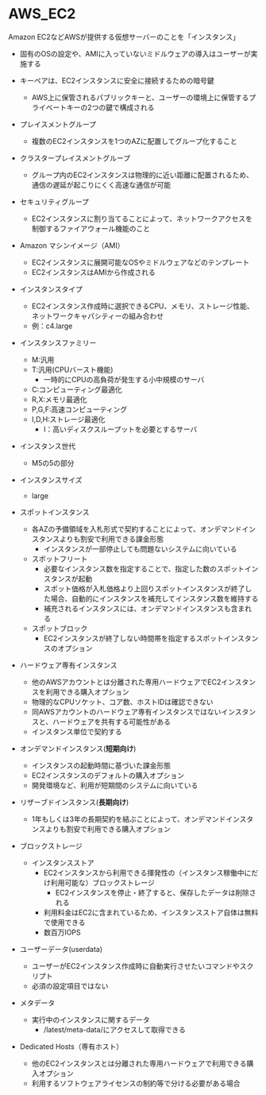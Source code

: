 
# AWS_EC2

Amazon EC2などAWSが提供する仮想サーバーのことを「インスタンス」

- 固有のOSの設定や、AMIに入っていないミドルウェアの導入はユーザーが実施する
- キーペアは、EC2インスタンスに安全に接続するための暗号鍵
  - AWS上に保管されるパブリックキーと、ユーザーの環境上に保管するプライベートキーの2つの鍵で構成される
- プレイスメントグループ
  - 複数のEC2インスタンスを1つのAZに配置してグループ化すること
- クラスタープレイスメントグループ
  - グループ内のEC2インスタンスは物理的に近い距離に配置されるため、通信の遅延が起こりにくく高速な通信が可能
- セキュリティグループ
  - EC2インスタンスに割り当てることによって、ネットワークアクセスを制御するファイアウォール機能のこと
- Amazon マシンイメージ（AMI）
  - EC2インスタンスに展開可能なOSやミドルウェアなどのテンプレート
  - EC2インスタンスはAMIから作成される
- インスタンスタイプ
  - EC2インスタンス作成時に選択できるCPU、メモリ、ストレージ性能、ネットワークキャパシティーの組み合わせ
  - 例：c4.large
- インスタンスファミリー
  - M:汎用
  - T:汎用(CPUバースト機能)
    - 一時的にCPUの高負荷が発生する小中規模のサーバ
  - C:コンピューティング最適化
  - R,X:メモリ最適化
  - P,G,F:高速コンピューティング
  - I,D,H:ストレージ最適化
    - I：高いディスクスループットを必要とするサーバ
- インスタンス世代
  - M5の5の部分
- インスタンスサイズ
  - large
- スポットインスタンス
  - 各AZの予備領域を入札形式で契約することによって、オンデマンドインスタンスよりも割安で利用できる課金形態
    - インスタンスが一部停止しても問題ないシステムに向いている
  - スポットフリート
    - 必要なインスタンス数を指定することで、指定した数のスポットインスタンスが起動
    - スポット価格が入札価格より上回りスポットインスタンスが終了した場合、自動的にインスタンスを補充してインスタンス数を維持する
    - 補充されるインスタンスには、オンデマンドインスタンスも含まれる
  - スポットブロック
    - EC2インスタンスが終了しない時間帯を指定するスポットインスタンスのオプション
- ハードウェア専有インスタンス
  - 他のAWSアカウントとは分離された専用ハードウェアでEC2インスタンスを利用できる購入オプション
  - 物理的なCPUソケット、コア数、ホストIDは確認できない
  - 同AWSアカウントのハードウェア専有インスタンスではないインスタンスと、ハードウェアを共有する可能性がある
  - インスタンス単位で契約する
- オンデマンドインスタンス(**短期向け**)
  - インスタンスの起動時間に基づいた課金形態
  - EC2インスタンスのデフォルトの購入オプション
  - 開発環境など、利用が短期間のシステムに向いている
- リザーブドインスタンス(**長期向け**)
  - 1年もしくは3年の長期契約を結ぶことによって、オンデマンドインスタンスよりも割安で利用できる購入オプション

- ブロックストレージ
  - インスタンスストア
    - EC2インスタンスから利用できる揮発性の（インスタンス稼働中にだけ利用可能な）ブロックストレージ
      - EC2インスタンスを停止・終了すると、保存したデータは削除される
    - 利用料金はEC2に含まれているため、インスタンスストア自体は無料で使用できる
    - 数百万IOPS

- ユーザーデータ(userdata)
  - ユーザーがEC2インスタンス作成時に自動実行させたいコマンドやスクリプト
  - 必須の設定項目ではない
- メタデータ
  - 実行中のインスタンスに関するデータ
    - /latest/meta-data/にアクセスして取得できる
- Dedicated Hosts（専有ホスト）
  - 他のEC2インスタンスとは分離された専用ハードウェアで利用できる購入オプション
  - 利用するソフトウェアライセンスの制約等で分ける必要がある場合
